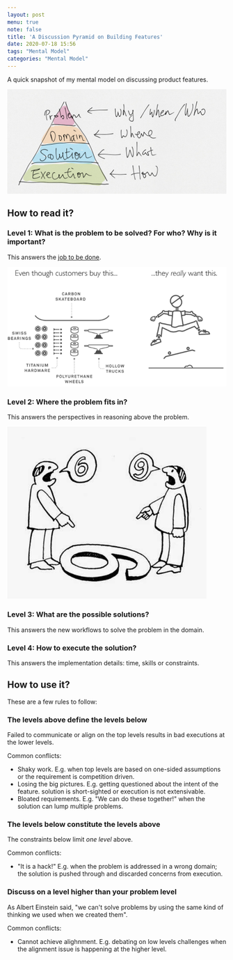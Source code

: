 ```yaml
---
layout: post
menu: true
note: false
title: 'A Discussion Pyramid on Building Features'
date: 2020-07-18 15:56
tags: "Mental Model"
categories: "Mental Model"
---
```


A quick snapshot of my mental model on discussing product features.

![Discussion Pyramid](/images/2020/07/discussion-pyramid.png)

## How to read it?

### Level 1: What is the problem to be solved? For who? Why is it important?

This answers the [job to be done](https://jtbd.info/2-what-is-jobs-to-be-done-jtbd-796b82081cca).

![The designers at intercom (intercom.com) use this illustration to show what is, and isn’t, important to customers.](/images/2020/07/jobs-to-be-done.png)

### Level 2: Where the problem fits in?

This answers the perspectives in reasoning above the problem.

![Six or Nine](/images/2020/07/different-perspectives.jpeg)

### Level 3: What are the possible solutions?

This answers the new workflows to solve the problem in the domain.

### Level 4: How to execute the solution?

This answers the implementation details: time, skills or constraints.

## How to use it?

These are a few rules to follow:

### The levels above define the levels below

Failed to communicate or align on the top levels results in bad executions at the lower levels.

Common conflicts:

- Shaky work. E.g. when top levels are based on one-sided assumptions or the requirement is competition driven.
- Losing the big pictures. E.g. getting questioned about the intent of the feature. solution is short-sighted or execution is not extensivable.
- Bloated requirements. E.g. "We can do these together!" when the solution can lump multiple problems.

### The levels below constitute the levels above

The constraints below limit *one level* above.

Common conflicts:

- "It is a hack!" E.g. when the problem is addressed in a wrong domain; the solution is pushed through and discarded concerns from execution.

### Discuss on a level higher than your problem level

As Albert Einstein said, "we can't solve problems by using the same kind of thinking we used when we created them".

Common conflicts:

- Cannot achieve alighnment. E.g. debating on low levels challenges when the alignment issue is happening at the higher level.
